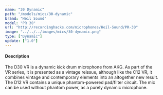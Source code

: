 ```yaml
---
name: "30 Dynamic"
path: "/models/mics/30-dynamic"
brand: "Heil Sound"
model: "PR 30"
url: "http://recordinghacks.com/microphones/Heil-Sound/PR-30"
image: "../../../images/mics/30-dynamic.png"
type: ["Dynamic"]
update: ["1.0"]
---
```

#### Description
The D30 VR is a dynamic kick drum microphone from AKG. As part of the VR series, it is presented as a vintage reissue, although like the C12 VR, it combines vintage and contemporary elements into an altogether new result. The D12 VR contains a unique phantom-powered pad/filter circuit. The mic can be used without phantom power, as a purely dynamic microphone.